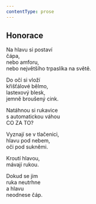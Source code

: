 ```yaml
---
contentType: prose
---
```


## Honorace

Na hlavu si postaví  
čápa,  
nebo amforu,  
nebo největšího trpaslíka na světě.

Do očí si vloží  
křišťálové bělmo,  
lastexový blesk,  
jemně broušený cink.

Natáhnou si rukavice  
s automatickou váhou  
CO ZA TO?

Vyznají se v tlačenici,  
hlavu pod nebem,  
oči pod sukněmi.

Kroutí hlavou,  
mávají rukou.

Dokud se jim  
ruka neutrhne  
a hlavu  
neodnese čáp.
